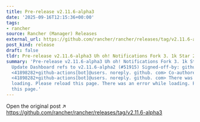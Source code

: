 ```yaml
---
title: Pre-release v2.11.6-alpha3
date: '2025-09-16T12:15:36+00:00'
tags:
- rancher
source: Rancher (Manager) Releases
external_url: https://github.com/rancher/rancher/releases/tag/v2.11.6-alpha3
post_kind: release
draft: false
tldr: Pre-release v2.11.6-alpha3 Uh oh! Notifications Fork 3. 1k Star 24.
summary: 'Pre-release v2.11.6-alpha3 Uh oh! Notifications Fork 3. 1k Star 24. 7k dee8f9a
  Update Dashboard refs to v2.11.6-alpha2 (#51915) Signed-off-by: github-actions[bot]
  <41898282+github-actions[bot]@users. noreply. github. com> Co-authored-by: github-actions[bot]
  <41898282+github-actions[bot]@users. noreply. github. com> There was an error while
  loading. Please reload this page. There was an error while loading. Please reload
  this page.'
---
```

Open the original post ↗ https://github.com/rancher/rancher/releases/tag/v2.11.6-alpha3
